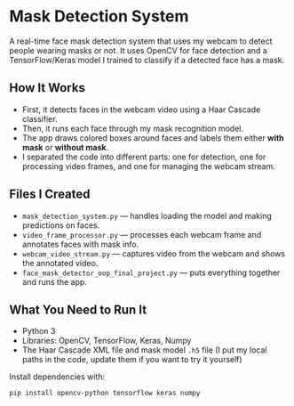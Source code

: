 # Mask Detection System

A real-time face mask detection system that uses my webcam to detect people wearing masks or not. It uses OpenCV for face detection and a TensorFlow/Keras model I trained to classify if a detected face has a mask.

## How It Works

- First, it detects faces in the webcam video using a Haar Cascade classifier.
- Then, it runs each face through my mask recognition model.
- The app draws colored boxes around faces and labels them either **with mask** or **without mask**.
- I separated the code into different parts: one for detection, one for processing video frames, and one for managing the webcam stream.

## Files I Created

- `mask_detection_system.py` — handles loading the model and making predictions on faces.  
- `video_frame_processor.py` — processes each webcam frame and annotates faces with mask info.  
- `webcam_video_stream.py` — captures video from the webcam and shows the annotated video.  
- `face_mask_detector_oop_final_project.py` — puts everything together and runs the app.


## What You Need to Run It

- Python 3  
- Libraries: OpenCV, TensorFlow, Keras, Numpy  
- The Haar Cascade XML file and mask model `.h5` file (I put my local paths in the code, update them if you want to try it yourself)

Install dependencies with:

```bash
pip install opencv-python tensorflow keras numpy
